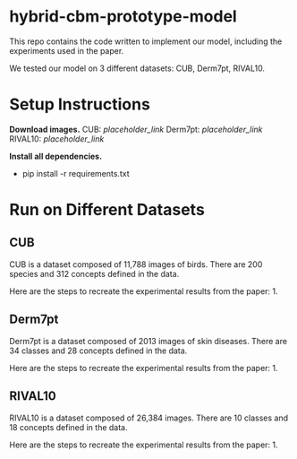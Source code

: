 # hybrid-cbm-prototype-model
This repo contains the code written to implement our model, including the experiments used in the paper.

We tested our model on 3 different datasets: CUB, Derm7pt, RIVAL10.

# Setup Instructions
**Download images.**
CUB: *placeholder_link*
Derm7pt: *placeholder_link*
RIVAL10: *placeholder_link*

**Install all dependencies.**
- pip install -r requirements.txt

# Run on Different Datasets
## CUB
CUB is a dataset composed of 11,788 images of birds. There are 200 species and 312 concepts defined in the data.

Here are the steps to recreate the experimental results from the paper:
1.

## Derm7pt
Derm7pt is a dataset composed of 2013 images of skin diseases. There are 34 classes and 28 concepts defined in the data.

Here are the steps to recreate the experimental results from the paper:
1.


## RIVAL10
RIVAL10 is a dataset composed of 26,384 images. There are 10 classes and 18 concepts defined in the data.

Here are the steps to recreate the experimental results from the paper:
1.